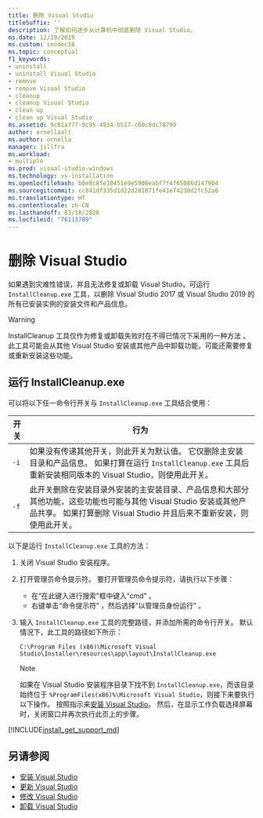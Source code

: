 ```yaml
---
title: 删除 Visual Studio
titleSuffix: ''
description: 了解如何逐步从计算机中彻底删除 Visual Studio。
ms.date: 12/19/2019
ms.custom: seodec18
ms.topic: conceptual
f1_keywords:
- uninstall
- uninstall Visual Studio
- remove
- remove Visual Studio
- cleanup
- cleanup Visual Studio
- clean up
- clean up Visual Studio
ms.assetid: 9c81a777-9c95-4934-b517-c60c6dc78799
author: ornellaalt
ms.author: ornella
manager: jillfra
ms.workload:
- multiple
ms.prod: visual-studio-windows
ms.technology: vs-installation
ms.openlocfilehash: b0e8c8fe10451e9e5906eabf7f4f65086d147904
ms.sourcegitcommit: cc841df335d1d22d281871fe41e74238d2fc52a6
ms.translationtype: HT
ms.contentlocale: zh-CN
ms.lasthandoff: 03/18/2020
ms.locfileid: "76113709"
---
```

# <a name="remove-visual-studio"></a>删除 Visual Studio

如果遇到灾难性错误，并且无法修复或卸载 Visual Studio，可运行 `InstallCleanup.exe` 工具，以删除 Visual Studio 2017 或 Visual Studio 2019 的所有已安装实例的安装文件和产品信息。

> [!WARNING]
> InstallCleanup 工具仅作为修复或卸载失败时在不得已情况下采用的一种方法  。 此工具可能会从其他 Visual Studio 安装或其他产品中卸载功能，可能还需要修复或重新安装这些功能。

## <a name="run-installcleanupexe"></a>运行 InstallCleanup.exe

可以将以下任一命令行开关与 `InstallCleanup.exe` 工具结合使用：

| 开关 | 行为 |
| ------ | -------- |
| `-i`   | 如果没有传递其他开关，则此开关为默认值。 它仅删除主安装目录和产品信息。 如果打算在运行 `InstallCleanup.exe` 工具后重新安装相同版本的 Visual Studio，则使用此开关。 |
| `-f`   | 此开关删除在安装目录外安装的主安装目录、产品信息和大部分其他功能，这些功能也可能与其他 Visual Studio 安装或其他产品共享。 如果打算删除 Visual Studio 并且后来不重新安装，则使用此开关。 |

以下是运行 `InstallCleanup.exe` 工具的方法：

1. 关闭 Visual Studio 安装程序。
1. 打开管理员命令提示符。 要打开管理员命令提示符，请执行以下步骤：
   * 在“在此键入进行搜索”框中键入“cmd”  。
   * 右键单击“命令提示符”  ，然后选择“以管理员身份运行”  。
1. 输入 `InstallCleanup.exe` 工具的完整路径，并添加所需的命令行开关。 默认情况下，此工具的路径如下所示：

   ```
   C:\Program Files (x86)\Microsoft Visual Studio\Installer\resources\app\layout\InstallCleanup.exe
   ```

   > [!NOTE]
   > 如果在 Visual Studio 安装程序目录下找不到 `InstallCleanup.exe`，而该目录始终位于 `%ProgramFiles(x86)%\Microsoft Visual Studio`，则接下来要执行以下操作。 按照指示来[安装 Visual Studio](install-visual-studio.md)。 然后，在显示工作负载选择屏幕时，关闭窗口并再次执行此页上的步骤。

[!INCLUDE[install_get_support_md](includes/install_get_support_md.md)]

## <a name="see-also"></a>另请参阅

* [安装 Visual Studio](install-visual-studio.md)
* [更新 Visual Studio](update-visual-studio.md)
* [修改 Visual Studio](modify-visual-studio.md)
* [卸载 Visual Studio](uninstall-visual-studio.md)
